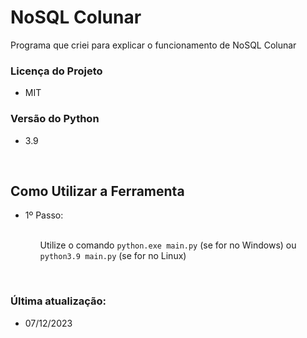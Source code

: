 <div>
  <h1>NoSQL Colunar</h1>
  <p>Programa que criei para explicar o funcionamento de NoSQL Colunar</p>
</div>
<div>
  <h3>Licença do Projeto</h3>
  <ul>
    <li>MIT</li>
  </ul>
</div>
<div>
  <h3>Versão do Python</h3>
  <ul>
    <li>3.9</li>
  </ul>
</div>
<br>
<div>
  <h2>Como Utilizar a Ferramenta</h2>
  <ul>
    <li>1º Passo:</li>
    <br>
    <ul>
      <p>Utilize o comando <code>python.exe main.py</code> (se for no Windows) ou <code>python3.9 main.py</code> (se for no Linux)</p>
    </ul>
</div>
<br>
<div>
  <h3>Última atualização:</h3>
  <ul>
    <li>07/12/2023</li>
  </ul>
</div>
